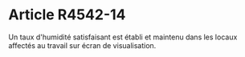 # Article R4542-14

  
Un taux d'humidité satisfaisant est établi et maintenu dans les locaux affectés au travail sur écran de visualisation.